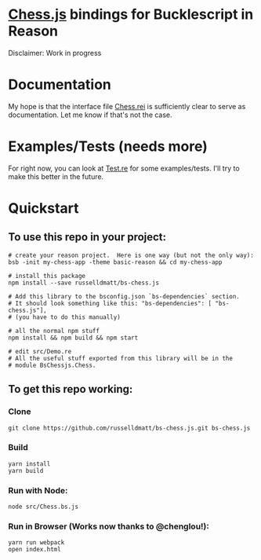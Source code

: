 # [Chess.js](https://github.com/jhlywa/chess.js) bindings for Bucklescript in Reason

Disclaimer: Work in progress

# Documentation
My hope is that the interface file
[Chess.rei](https://github.com/russelldmatt/bs-chess.js/blob/master/src/Chess.rei)
is sufficiently clear to serve as documentation.  Let me know if
that's not the case.

# Examples/Tests (needs more)
For right now, you can look at
[Test.re](https://github.com/russelldmatt/bs-chess.js/blob/master/src/Test.re)
for some examples/tests.  I'll try to make this better in the future.

# Quickstart

## To use this repo in your project:
```
# create your reason project.  Here is one way (but not the only way):
bsb -init my-chess-app -theme basic-reason && cd my-chess-app

# install this package
npm install --save russelldmatt/bs-chess.js

# Add this library to the bsconfig.json `bs-dependencies` section.
# It should look something like this: "bs-dependencies": [ "bs-chess.js"],
# (you have to do this manually)

# all the normal npm stuff
npm install && npm build && npm start

# edit src/Demo.re
# All the useful stuff exported from this library will be in the
# module BsChessjs.Chess.
```

## To get this repo working:
### Clone
```
git clone https://github.com/russelldmatt/bs-chess.js.git bs-chess.js
```

### Build
```
yarn install
yarn build
```

### Run with Node:
```
node src/Chess.bs.js
```

### Run in Browser (Works now thanks to @chenglou!):
```
yarn run webpack
open index.html
```
